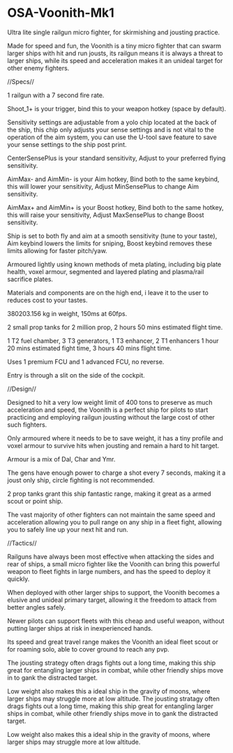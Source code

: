 # OSA-Voonith-Mk1
Ultra lite single railgun micro fighter, for skirmishing and jousting practice.

Made for speed and fun, the Voonith is a tiny micro fighter that can swarm larger ships with hit and run jousts, its railgun means it is always a threat to larger ships, while its speed and acceleration makes it an unideal target for other enemy fighters.

//Specs//

1 railgun with a 7 second fire rate.

Shoot_1+ is your trigger, bind this to your weapon hotkey (space by default).

Sensitivity settings are adjustable from a yolo chip located at the back of the ship, this chip only adjusts your sense settings and is not vital to the operation of the aim system, you can use the U-tool save feature to save your sense settings to the ship post print.

CenterSensePlus is your standard sensitivity, Adjust to your preferred flying sensitivity.

AimMax- and AimMin- is your Aim hotkey, Bind both to the same keybind, this will lower your sensitivity, Adjust MinSensePlus to change Aim sensitivity.

AimMax+ and AimMin+ is your Boost hotkey, Bind both to the same hotkey, this will raise your sensitivity, Adjust MaxSensePlus to change Boost sensitivity.

Ship is set to both fly and aim at a smooth sensitivity (tune to your taste), Aim keybind lowers the limits for sniping, Boost keybind removes these limits allowing for faster pitch/yaw.

Armoured lightly using known methods of meta plating, including big plate health, voxel armour, segmented and layered plating and plasma/rail sacrifice plates.

Materials and components are on the high end, i leave it to the user to reduces cost to your tastes.

380203.156 kg in weight, 150ms at 60fps.

2 small prop tanks for 2 million prop, 2 hours 50 mins estimated flight time.

1 T2 fuel chamber, 3 T3 generators, 1 T3 enhancer, 2 T1 enhancers 1 hour 20 mins estimated fight time, 3 hours 40 mins flight time.

Uses 1 premium FCU and 1 advanced FCU, no reverse.

Entry is through a slit on the side of the cockpit.

//Design//

Designed to hit a very low weight limit of 400 tons to preserve as much acceleration and speed, the Voonith is a perfect ship for pilots to start practicing and employing railgun jousting without the large cost of other such fighters.

Only armoured where it needs to be to save weight, it has a tiny profile and voxel armour to survive hits when jousting and remain a hard to hit target.

Armour is a mix of Dal, Char and Ymr.

The gens have enough power to charge a shot every 7 seconds, making it a joust only ship, circle fighting is not recommended.

2 prop tanks grant this ship fantastic range, making it great as a armed scout or point ship.

The vast majority of other fighters can not maintain the same speed and acceleration allowing you to pull range on any ship in a fleet fight, allowing you to safely line up your next hit and run.


//Tactics//

Railguns have always been most effective when attacking the sides and rear of ships, a small micro fighter like the Voonith can bring this powerful weapon to fleet fights in large numbers, and has the speed to deploy it quickly.

When deployed with other larger ships to support, the Voonith becomes a elusive and unideal primary target, allowing it the freedom to attack from better angles safely.

Newer pilots can support fleets with this cheap and useful weapon, without putting larger ships at risk in inexperienced hands.

Its speed and great travel range makes the Voonith an ideal fleet scout or for roaming solo, able to cover ground to reach any pvp.

The jousting strategy often drags fights out a long time, making this ship great for entangling larger ships in combat, while other friendly ships move in to gank the distracted target.

Low weight also makes this a ideal ship in the gravity of moons, where larger ships may struggle more at low altitude.
The jousting stratagy often drags fights out a long time, making this ship great for entangling larger ships in combat, while other friendly ships move in to gank the distracted target.

Low weight also makes this a ideal ship in the gravity of moons, where larger ships may struggle more at low altitude.
